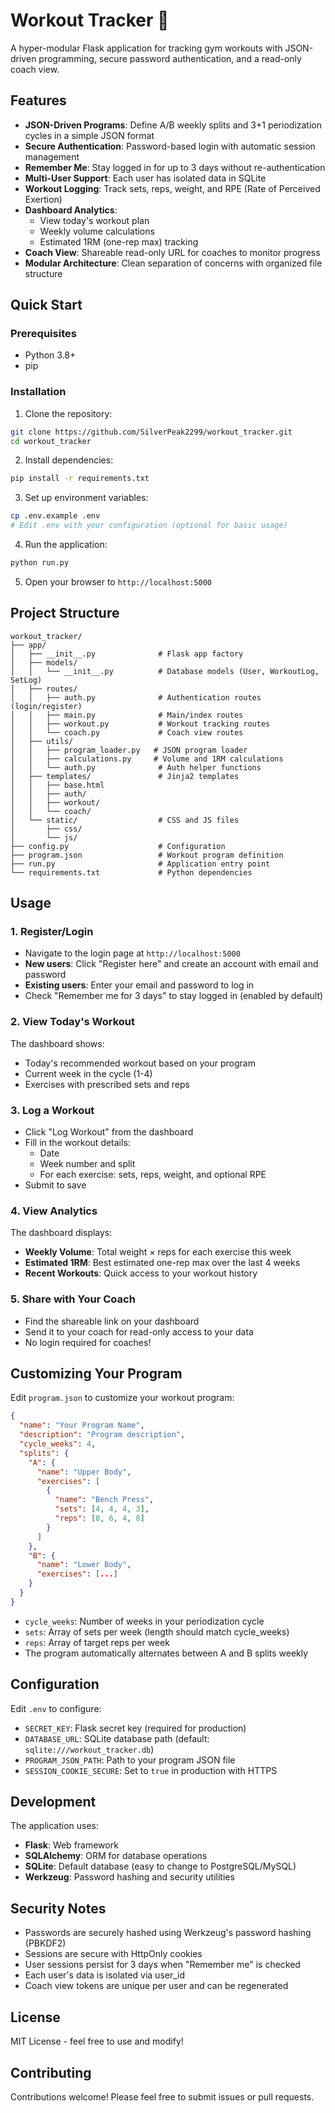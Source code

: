 # Workout Tracker 💪

A hyper-modular Flask application for tracking gym workouts with JSON-driven programming, secure password authentication, and a read-only coach view.

## Features

- **JSON-Driven Programs**: Define A/B weekly splits and 3+1 periodization cycles in a simple JSON format
- **Secure Authentication**: Password-based login with automatic session management
- **Remember Me**: Stay logged in for up to 3 days without re-authentication
- **Multi-User Support**: Each user has isolated data in SQLite
- **Workout Logging**: Track sets, reps, weight, and RPE (Rate of Perceived Exertion)
- **Dashboard Analytics**: 
  - View today's workout plan
  - Weekly volume calculations
  - Estimated 1RM (one-rep max) tracking
- **Coach View**: Shareable read-only URL for coaches to monitor progress
- **Modular Architecture**: Clean separation of concerns with organized file structure

## Quick Start

### Prerequisites

- Python 3.8+
- pip

### Installation

1. Clone the repository:
```bash
git clone https://github.com/SilverPeak2299/workout_tracker.git
cd workout_tracker
```

2. Install dependencies:
```bash
pip install -r requirements.txt
```

3. Set up environment variables:
```bash
cp .env.example .env
# Edit .env with your configuration (optional for basic usage)
```

4. Run the application:
```bash
python run.py
```

5. Open your browser to `http://localhost:5000`

## Project Structure

```
workout_tracker/
├── app/
│   ├── __init__.py              # Flask app factory
│   ├── models/
│   │   └── __init__.py          # Database models (User, WorkoutLog, SetLog)
│   ├── routes/
│   │   ├── auth.py              # Authentication routes (login/register)
│   │   ├── main.py              # Main/index routes
│   │   ├── workout.py           # Workout tracking routes
│   │   └── coach.py             # Coach view routes
│   ├── utils/
│   │   ├── program_loader.py   # JSON program loader
│   │   ├── calculations.py     # Volume and 1RM calculations
│   │   └── auth.py              # Auth helper functions
│   ├── templates/               # Jinja2 templates
│   │   ├── base.html
│   │   ├── auth/
│   │   ├── workout/
│   │   └── coach/
│   └── static/                  # CSS and JS files
│       ├── css/
│       └── js/
├── config.py                    # Configuration
├── program.json                 # Workout program definition
├── run.py                       # Application entry point
└── requirements.txt             # Python dependencies
```

## Usage

### 1. Register/Login

- Navigate to the login page at `http://localhost:5000`
- **New users**: Click "Register here" and create an account with email and password
- **Existing users**: Enter your email and password to log in
- Check "Remember me for 3 days" to stay logged in (enabled by default)

### 2. View Today's Workout

The dashboard shows:
- Today's recommended workout based on your program
- Current week in the cycle (1-4)
- Exercises with prescribed sets and reps

### 3. Log a Workout

- Click "Log Workout" from the dashboard
- Fill in the workout details:
  - Date
  - Week number and split
  - For each exercise: sets, reps, weight, and optional RPE
- Submit to save

### 4. View Analytics

The dashboard displays:
- **Weekly Volume**: Total weight × reps for each exercise this week
- **Estimated 1RM**: Best estimated one-rep max over the last 4 weeks
- **Recent Workouts**: Quick access to your workout history

### 5. Share with Your Coach

- Find the shareable link on your dashboard
- Send it to your coach for read-only access to your data
- No login required for coaches!

## Customizing Your Program

Edit `program.json` to customize your workout program:

```json
{
  "name": "Your Program Name",
  "description": "Program description",
  "cycle_weeks": 4,
  "splits": {
    "A": {
      "name": "Upper Body",
      "exercises": [
        {
          "name": "Bench Press",
          "sets": [4, 4, 4, 3],
          "reps": [8, 6, 4, 8]
        }
      ]
    },
    "B": {
      "name": "Lower Body",
      "exercises": [...]
    }
  }
}
```

- `cycle_weeks`: Number of weeks in your periodization cycle
- `sets`: Array of sets per week (length should match cycle_weeks)
- `reps`: Array of target reps per week
- The program automatically alternates between A and B splits weekly

## Configuration

Edit `.env` to configure:

- `SECRET_KEY`: Flask secret key (required for production)
- `DATABASE_URL`: SQLite database path (default: `sqlite:///workout_tracker.db`)
- `PROGRAM_JSON_PATH`: Path to your program JSON file
- `SESSION_COOKIE_SECURE`: Set to `true` in production with HTTPS

## Development

The application uses:
- **Flask**: Web framework
- **SQLAlchemy**: ORM for database operations
- **SQLite**: Default database (easy to change to PostgreSQL/MySQL)
- **Werkzeug**: Password hashing and security utilities

## Security Notes

- Passwords are securely hashed using Werkzeug's password hashing (PBKDF2)
- Sessions are secure with HttpOnly cookies
- User sessions persist for 3 days when "Remember me" is checked
- Each user's data is isolated via user_id
- Coach view tokens are unique per user and can be regenerated

## License

MIT License - feel free to use and modify!

## Contributing

Contributions welcome! Please feel free to submit issues or pull requests.
